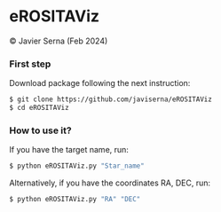 # eROSITAViz

© Javier Serna (Feb 2024)

### First step
Download package following the next instruction:

```zsh
$ git clone https://github.com/javiserna/eROSITAViz
$ cd eROSITAViz

```
### How to use it?
If you have the target name, run:

```zsh
$ python eROSITAViz.py "Star_name"
```
Alternatively, if you have the coordinates RA, DEC, run:

```zsh
$ python eROSITAViz.py "RA" "DEC"
```
